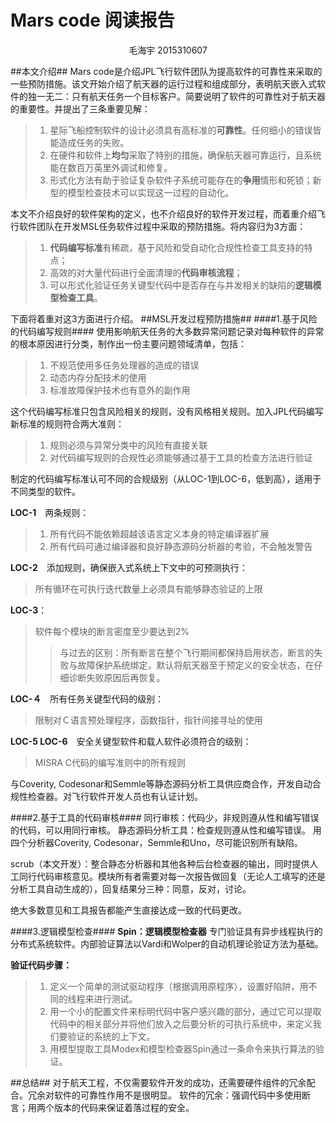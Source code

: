 Mars code 阅读报告
============

<center>毛海宇 2015310607 </center>

##本文介绍##
Mars code是介绍JPL飞行软件团队为提高软件的可靠性来采取的一些预防措施。该文开始介绍了航天器的运行过程和组成部分，表明航天嵌入式软件的独一无二：只有航天任务一个目标客户。简要说明了软件的可靠性对于航天器的重要性。并提出了三条重要见解：
>1. 星际飞船控制软件的设计必须具有高标准的**可靠性**。任何细小的错误皆能造成任务的失败。
>2. 在硬件和软件上**均匀**采取了特别的措施，确保航天器可靠运行，且系统能在数百万英里外调试和修复。
>3. 形式化方法有助于验证复杂软件子系统可能存在的**争用**情形和死锁；新型的模型检查技术可以实现这一过程的自动化。

本文不介绍良好的软件架构的定义，也不介绍良好的软件开发过程，而着重介绍飞行软件团队在开发MSL任务软件过程中采取的预防措施。将内容归为3方面：

> 1. **代码编写标准**有稀疏，基于风险和受自动化合规性检查工具支持的特点；
> 2. 高效的对大量代码进行全面清理的**代码审核流程**；
> 3. 可以形式化验证任务关键型代码中是否存在与并发相关的缺陷的**逻辑模型检查工具**。

下面将着重对这3方面进行介绍。
##MSL开发过程预防措施##
####1.基于风险的代码编写规则####
 使用影响航天任务的大多数异常问题记录对每种软件的异常的根本原因进行分类，制作出一份主要问题领域清单，包括：
>1. 不规范使用多任务处理器的造成的错误
>2. 动态内存分配技术的使用
>3. 标准故障保护技术也有意外的副作用

这个代码编写标准只包含风险相关的规则，没有风格相关规则。加入JPL代码编写新标准的规则符合两大准则：
>1. 规则必须与异常分类中的风险有直接关联
>2. 对代码编写规则的合规性必须能够通过基于工具的检查方法进行验证

制定的代码编写标准认可不同的合规级别（从LOC-1到LOC-6，低到高），适用于不同类型的软件。

**LOC-1**　两条规则：
>1. 所有代码不能依赖超越该语言定义本身的特定编译器扩展
>2. 所有代码可通过编译器和良好静态源码分析器的考验，不会触发警告

**LOC-2**　添加规则，确保嵌入式系统上下文中的可预测执行：
>所有循环在可执行迭代数量上必须具有能够静态验证的上限

**LOC-3**：
>软件每个模块的断言密度至少要达到2%
>>与过去的区别：所有断言在整个飞行期间都保持启用状态，断言的失败与故障保护系统绑定，默认将航天器至于预定义的安全状态，在仔细诊断失败原因后再恢复。

**LOC-４**　所有任务关键型代码的级别：
>限制对Ｃ语言预处理程序，函数指针，指针间接寻址的使用

**LOC-5  LOC-6**　安全关键型软件和载人软件必须符合的级别：
>MISRA C代码的编写准则中的所有规则

与Coverity, Codesonar和Semmle等静态源码分析工具供应商合作，开发自动合规性检查器。对飞行软件开发人员也有认证计划。

####2.基于工具的代码审核####
同行审核：代码少，非规则遵从性和编写错误的代码，可以用同行审核。
静态源码分析工具：检查规则遵从性和编写错误。
用四个分析器Coverity, Codesonar，Semmle和Uno，尽可能识别所有缺陷。

scrub（本文开发）：整合静态分析器和其他各种后台检查器的输出，同时提供人工同行代码审核意见。模块所有者需要对每一次报告做回复（无论人工填写的还是分析工具自动生成的），回复结果分三种：同意，反对，讨论。

绝大多数意见和工具报告都能产生直接达成一致的代码更改。


####3.逻辑模型检查####
**Spin：逻辑模型检查器**
专门验证具有异步线程执行的分布式系统软件。内部验证算法以Vardi和Wolper的自动机理论验证方法为基础。

**验证代码步骤：**
>1. 定义一个简单的测试驱动程序（根据调用原程序），设置好陷阱，用不同的线程来进行测试。
>2. 用一个小的配置文件来标明代码中客户感兴趣的部分，通过它可以提取代码中的相关部分并将他们放入之后要分析的可执行系统中，来定义我们要验证的系统的上下文。
>3. 用模型提取工具Modex和模型检查器Spin通过一条命令来执行算法的验证。

##总结##
对于航天工程，不仅需要软件开发的成功，还需要硬件组件的冗余配合。冗余对软件的可靠性作用不是很明显。
软件的冗余：强调代码中多使用断言；用两个版本的代码来保证着落过程的安全。

